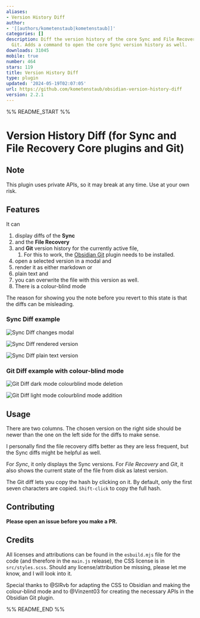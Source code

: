 ```yaml
---
aliases:
- Version History Diff
author:
- '[[authors/kometenstaub|kometenstaub]]'
categories: []
description: Diff the version history of the core Sync and File Recovery plugins and
  Git. Adds a command to open the core Sync version history as well.
downloads: 31045
mobile: true
number: 464
stars: 119
title: Version History Diff
type: plugin
updated: '2024-05-19T02:07:05'
url: https://github.com/kometenstaub/obsidian-version-history-diff
version: 2.2.1
---
```


%% README_START %%

# Version History Diff (for Sync and File Recovery Core plugins and Git)

## Note

This plugin uses private APIs, so it may break at any time. Use at your own risk.

## Features

It can 

1. display diffs of the **Sync** 
2. and the **File Recovery** 
3. and **Git** version history for the currently active file, 
   1. For this to work, the [Obsidian Git](https://obsidian.md/plugins?id=obsidian-git) plugin needs to be installed.
4. open a selected version in a modal and 
5. render it as either markdown or 
6. plain text and 
7. you can overwrite the file with this version as well. 
8. There is a colour-blind mode

The reason for showing you the note before you revert to this state is that the diffs can be misleading.

### Sync Diff example

![Sync Diff changes modal](https://raw.githubusercontent.com/kometenstaub/obsidian-version-history-diff/main/demo/sync-diff.png)

![Sync Diff rendered version](https://raw.githubusercontent.com/kometenstaub/obsidian-version-history-diff/main/demo/sync-diff-2.png)

![Sync Diff plain text version](https://raw.githubusercontent.com/kometenstaub/obsidian-version-history-diff/main/demo/sync-diff-3.png)

### Git Diff example with colour-blind mode

![Git Diff dark mode colourblind mode deletion](https://raw.githubusercontent.com/kometenstaub/obsidian-version-history-diff/main/demo/git-diff-colorblind.png)

![Git Diff light mode colourblind mode addition](https://raw.githubusercontent.com/kometenstaub/obsidian-version-history-diff/main/demo/git-diff-colorblind-light.png)

## Usage

There are two columns. The chosen version on the right side should be newer than the one on the left side for the diffs to make sense.

I personally find the file recovery diffs better as they are less frequent, but the Sync diffs might be helpful as well.

For *Sync*, it only displays the Sync versions. For *File Recovery* and *Git*, it also shows the current state of the file from disk as latest version.

The Git diff lets you copy the hash by clicking on it. By default, only the first seven characters are copied. `Shift-click` to copy the full hash.

## Contributing

**Please open an issue before you make a PR.**

## Credits

All licenses and attributions can be found in the `esbuild.mjs` file for the code (and therefore in the `main.js` release), the CSS license is in `src/styles.scss`. Should any license/attribution be missing, please let me know, and I will look into it.


Special thanks to @SlRvb for adapting the CSS to Obsidian and making the colour-blind mode and to @Vinzent03 for creating the necessary APIs in the Obsidian Git plugin.


%% README_END %%